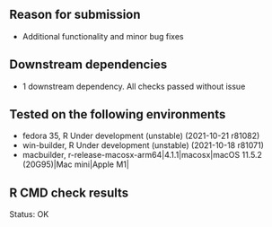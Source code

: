 ## Reason for submission
* Additional functionality and minor bug fixes

## Downstream  dependencies
* 1 downstream dependency. All checks passed without issue

## Tested on the following environments
* fedora 35, R Under development (unstable) (2021-10-21 r81082)
* win-builder, R Under development (unstable) (2021-10-18 r81071)
* macbuilder, r-release-macosx-arm64|4.1.1|macosx|macOS 11.5.2 (20G95)|Mac mini|Apple M1|

## R CMD check results
Status: OK



